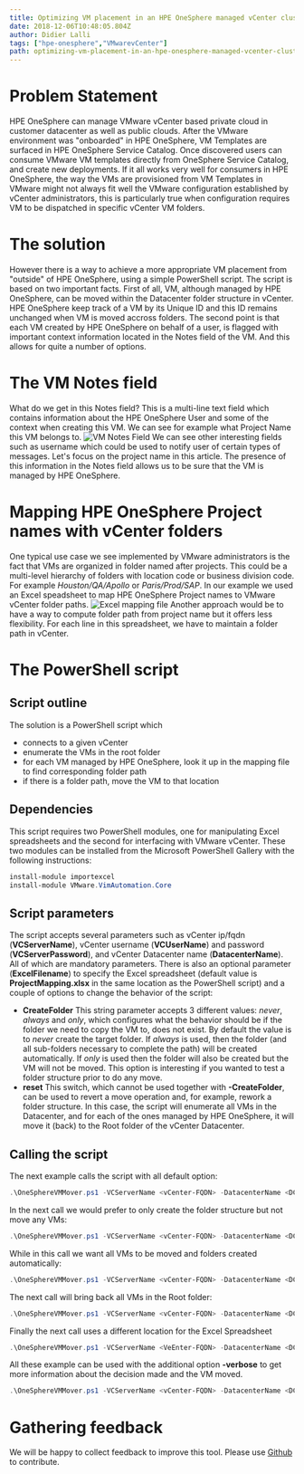 ```yaml
---
title: Optimizing VM placement in an HPE OneSphere managed vCenter cluster
date: 2018-12-06T10:48:05.804Z
author: Didier Lalli 
tags: ["hpe-onesphere","VMwarevCenter"]
path: optimizing-vm-placement-in-an-hpe-onesphere-managed-vcenter-cluster
---
```

# Problem Statement
HPE OneSphere can manage VMware vCenter based private cloud in customer datacenter as well as public clouds. After the VMware environment was "onboarded" in HPE OneSphere, VM Templates are surfaced in HPE OneSphere Service Catalog. Once discovered users can consume VMware VM templates directly from OneSphere Service Catalog, and create new deployments. If it all works very well for consumers in HPE OneSphere, the way the VMs are provisioned from VM Templates in VMware might not always fit well the VMware configuration established by vCenter administrators, this is particularly true when configuration requires VM to be dispatched in specific vCenter VM folders. 

# The solution
However there is a way to achieve a more appropriate VM placement from "outside" of HPE OneSphere, using a simple PowerShell script. The script is based on two important facts. First of all, VM, although managed by HPE OneSphere, can be moved within the Datacenter folder structure in vCenter. HPE OneSphere keep track of a VM by its Unique ID and this ID remains unchanged when VM is moved accross folders. The second point is that each VM created by HPE OneSphere on behalf of a user, is flagged with important context information located in the Notes field of the VM. And this allows for quite a number of options.

# The VM Notes field
What do we get in this Notes field? This is a multi-line text field which contains information about the HPE OneSphere User and some of the context when creating this VM. We can see for example what Project Name this VM belongs to. 
![VM Notes Field](/uploads/media/2018/12/vmnotes-1544093561814.jpg "VM Notes Field with HPE OneSphere information")
We can see other interesting fields such as username which could be used to notify user of certain types of messages. Let's focus on the project name in this article. The presence of this information in the Notes field allows us to be sure that the VM is managed by HPE OneSphere.

# Mapping HPE OneSphere Project names with vCenter folders
One typical use case we see implemented by VMware administrators is the fact that VMs are organized in folder named after projects. This could be a multi-level hierarchy of folders with location code or business division code. For example *Houston/QA/Apollo* or *Paris/Prod/SAP*.
In our example we used an Excel speadsheet to map HPE OneSphere Project names to VMware vCenter folder paths. 
![Excel mapping file](/uploads/media/2018/12/mappingfile-1544093542545.jpg "Excel Mapping File")
Another approach would be to have a way to compute folder path from project name but it offers less flexibility.
For each line in this spreadsheet, we have to maintain a folder path in vCenter.

# The PowerShell script
## Script outline
The solution is a PowerShell script which 
- connects to a given vCenter
- enumerate the VMs in the root folder 
- for each VM managed by HPE OneSphere, look it up in the mapping file to find corresponding folder path
- if there is a folder path, move the VM to that location

## Dependencies
This script requires two PowerShell modules, one for manipulating Excel spreadsheets and the second for interfacing with VMware vCenter. These two modules can be installed from the Microsoft PowerShell Gallery with the following instructions:
```` PowerShell
install-module importexcel
install-module VMware.VimAutomation.Core
````
## Script parameters
The script accepts several parameters such as vCenter ip/fqdn (**VCServerName**), vCenter username (**VCUserName**) and password (**VCServerPassword**), and vCenter Datacenter name (**DatacenterName**). All of which are mandatory parameters. There is also an optional parameter (**ExcelFilename**) to specify the Excel spreadsheet (default value is **ProjectMapping.xlsx** in the same location as the PowerShell script) and a couple of options to change the behavior of the script:
- **CreateFolder**
This string parameter accepts 3 different values: *never*, *always* and *only*, which configures what the behavior should be if the folder we need to copy the VM to, does not exist. By default the value is to *never* create the target folder. If *always* is used, then the folder (and all sub-folders necessary to complete the path) will be created automatically. If *only* is used then the folder will also be created but the VM will not be moved. This option is interesting if you wanted to test a folder structure prior to do any move.
- **reset**
This switch, which cannot be used together with **-CreateFolder**, can be used to revert a move operation and, for example, rework a folder structure. In this case, the script will enumerate all VMs in the Datacenter, and for each of the ones managed by HPE OneSphere, it will move it (back) to the Root folder of the vCenter Datacenter.

## Calling the script
The next example calls the script with all default option:
```` PowerShell
.\OneSphereVMMover.ps1 -VCServerName <vCenter-FQDN> -DatacenterName <DCName> -Username <vCenterUsername> -Password <vCenterPassword>
````
In the next call we would prefer to only create the folder structure but not move any VMs:
```` PowerShell
.\OneSphereVMMover.ps1 -VCServerName <vCenter-FQDN> -DatacenterName <DCName> -Username <vCenterUsername> -Password <vCenterPassword> -CreateTarget only
````
While in this call we want all VMs to be moved and folders created automatically:
```` PowerShell
.\OneSphereVMMover.ps1 -VCServerName <vCenter-FQDN> -DatacenterName <DCName> -Username <vCenterUsername> -Password <vCenterPassword> -CreateTarget always
````
The next call will bring back all VMs in the Root folder:
```` PowerShell
.\OneSphereVMMover.ps1 -VCServerName <vCenter-FQDN> -DatacenterName <DCName> -Username <vCenterUsername> -Password <vCenterPassword> -reset
````
Finally the next call uses a different location for the Excel Spreadsheet
```` PowerShell
.\OneSphereVMMover.ps1 -VCServerName <VeEnter-FQDN> -DatacenterName <DCName> -Username <vCenterUsername> -Password <vCenterPassword> -CreateFolder always -ExcelFilename myfile.xls
````
All these example can be used with the additional option **-verbose** to get more information about the decision made and the VM moved.
```` PowerShell
.\OneSphereVMMover.ps1 -VCServerName <vCenter-FQDN> -DatacenterName <DCName> -Username <vCenterUsername> -Password <vCenterPassword> -CreateTarget always -verbose
````
# Gathering feedback
We will be happy to collect feedback to improve this tool. Please use [Github](https://github.com/HewlettPackard/hpe-onesphere-vmmover) to contribute.